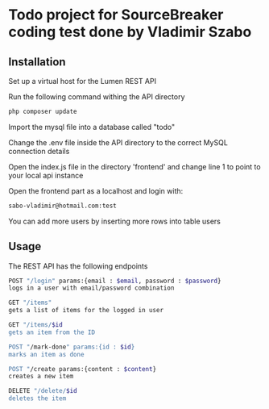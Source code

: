 # Todo project for SourceBreaker coding test done by Vladimir Szabo

## Installation

Set up a virtual host for the Lumen REST API

Run the following command withing the API directory

```bash
php composer update
```

Import the mysql file into a database called "todo"

Change the .env file inside the API directory to the correct MySQL connection details

Open the index.js file in the directory 'frontend' and change line 1 to point to your local api instance

Open the frontend part as a localhost and login with:

```bash
sabo-vladimir@hotmail.com:test
```

You can add more users by inserting more rows into table users

## Usage

The REST API has the following endpoints

```bash
POST "/login" params:{email : $email, password : $password}
logs in a user with email/password combination

GET "/items"
gets a list of items for the logged in user

GET "/items/$id
gets an item from the ID

POST "/mark-done" params:{id : $id}
marks an item as done

POST "/create params:{content : $content}
creates a new item

DELETE "/delete/$id
deletes the item
```

